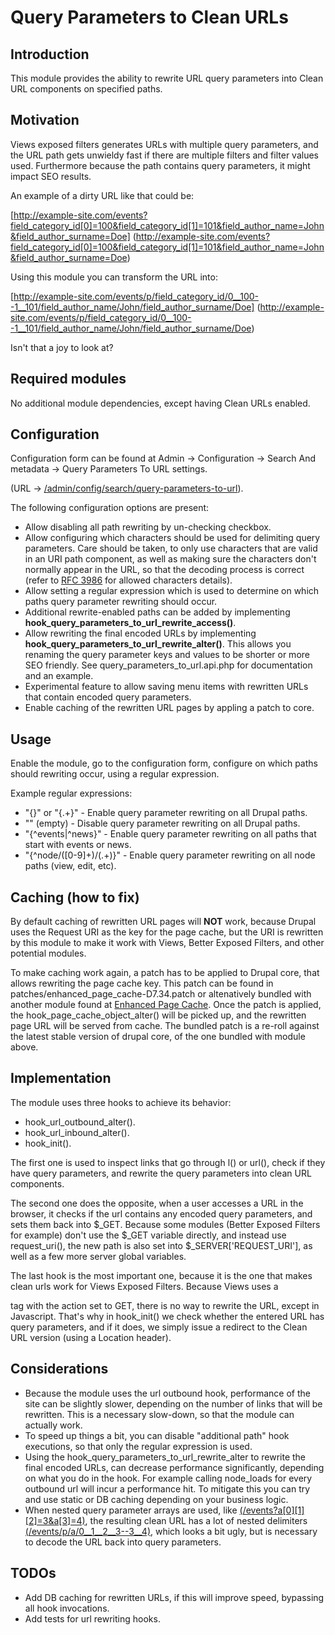 # Query Parameters to Clean URLs

Introduction
------------
This module provides the ability to rewrite URL query parameters into Clean URL components on specified paths.

Motivation
----------
Views exposed filters generates URLs with multiple query parameters, and the URL path gets unwieldy
fast if there are multiple filters and filter values used. Furthermore because the path contains
query parameters, it might impact SEO results.

An example of a dirty URL like that could be:

[http://example-site.com/events?field_category_id[0]=100&field_category_id[1]=101&field_author_name=John&field_author_surname=Doe]
(http://example-site.com/events?field_category_id[0]=100&field_category_id[1]=101&field_author_name=John&field_author_surname=Doe)

Using this module you can transform the URL into:

[http://example-site.com/events/p/field_category_id/0__100--1__101/field_author_name/John/field_author_surname/Doe]
(http://example-site.com/events/p/field_category_id/0__100--1__101/field_author_name/John/field_author_surname/Doe)

Isn't that a joy to look at?

Required modules
----------------
No additional module dependencies, except having Clean URLs enabled.


Configuration
-------------
Configuration form can be found at Admin -> Configuration -> Search And metadata -> Query Parameters To URL settings.

(URL -> [/admin/config/search/query-parameters-to-url](/admin/config/search/query-parameters-to-url)).

The following configuration options are present:

* Allow disabling all path rewriting by un-checking checkbox.
* Allow configuring which characters should be used for delimiting query parameters. Care should be taken, to only use
 characters that are valid in an URI path component, as well as making sure the characters don't normally appear in
 the URL, so that the decoding process is correct
 (refer to [RFC 3986](https://tools.ietf.org/html/rfc3986#section-3.3) for allowed characters details).
* Allow setting a regular expression which is used to determine on which paths query parameter rewriting should occur.
* Additional rewrite-enabled paths can be added by implementing **hook_query_parameters_to_url_rewrite_access()**.
* Allow rewriting the final encoded URLs by implementing **hook_query_parameters_to_url_rewrite_alter()**.
  This allows you renaming the query parameter keys and values to be shorter or more SEO friendly.
  See query_parameters_to_url.api.php for documentation and an example.
* Experimental feature to allow saving menu items with rewritten URLs that contain encoded query parameters.
* Enable caching of the rewritten URL pages by appling a patch to core.


Usage
-----
Enable the module, go to the configuration form, configure on which paths should rewriting occur, 
using a regular expression.

Example regular expressions:

* "{}" or "{.+}" - Enable query parameter rewriting on all Drupal paths.
* "" (empty) - Disable query parameter rewriting on all Drupal paths.
* "{^events|^news}" - Enable query parameter rewriting on all paths that start with events or news.
* "{^node/([0-9]+)/(.+)}" - Enable query parameter rewriting on all node paths (view, edit, etc).

Caching (how to fix)
-------
By default caching of rewritten URL pages will **NOT** work, because Drupal uses the Request URI as the key for the page 
cache, but the URI is rewritten by this module to make it work with Views, Better Exposed Filters, and other potential
modules. 

To make caching work again, a patch has to be applied to Drupal core, that allows rewriting the page cache key.
This patch can be found in patches/enhanced_page_cache-D7.34.patch or altenatively bundled with another module found at
[Enhanced Page Cache](https://www.drupal.org/project/enhanced_page_cache). Once the patch is applied,
the hook_page_cache_object_alter() will be picked up, and the rewritten page URL will be served from cache.
The bundled patch is a re-roll against the latest stable version of drupal core, of the one bundled with module above.


Implementation
--------------
The module uses three hooks to achieve its behavior:

* hook_url_outbound_alter().
* hook_url_inbound_alter().
* hook_init().

The first one is used to inspect links that go through l() or url(), check if they have query parameters, 
and rewrite the query parameters into clean URL components.

The second one does the opposite, when a user accesses a URL in the browser, it checks if the url contains any encoded
query parameters, and sets them back into $_GET. Because some modules (Better Exposed Filters for example) 
don't use the $_GET variable directly, and instead use request_uri(), the new path is also set into 
$_SERVER['REQUEST_URI'], as well as a few more server global variables.

The last hook is the most important one, because it is the one that makes clean urls work for Views Exposed Filters. 
Because Views uses a <form> tag with the action set to GET, there is no way to rewrite the URL, except in Javascript. 
That's why in hook_init() we check whether the entered URL has query parameters, and if it does, we simply issue a
redirect to the Clean URL version (using a Location header).


Considerations
--------------
* Because the module uses the url outbound hook, performance of the site can be slightly slower, depending on the 
 number of links that will be rewritten. This is a necessary slow-down, so that the module can actually work.
* To speed up things a bit, you can disable "additional path" hook executions, so that only the regular expression is
 used.
* Using the hook_query_parameters_to_url_rewrite_alter to rewrite the final encoded URLs, can decrease performance
 significantly, depending on what you do in the hook. For example calling node_loads for every outbound url will incur
 a performance hit. To mitigate this you can try and use static or DB caching depending on your business logic.
* When nested query parameter arrays are used, like [(/events?a[0][1][2]=3&a[3]=4)](/events?a[0][1][2]=3&a[3]=4), 
 the resulting clean URL has a lot of nested delimiters [(/events/p/a/0__1__2__3--3__4)](/events/p/a/0__1__2__3--3__4),
 which looks a bit ugly, but is necessary to decode the URL back into query parameters.

TODOs
-----
* Add DB caching for rewritten URLs, if this will improve speed, bypassing all hook invocations.
* Add tests for url rewriting hooks.
